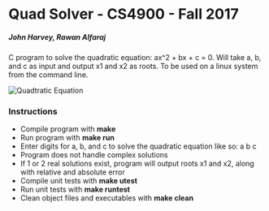 # Quad Solver - CS4900 - Fall 2017
##### John Harvey, Rawan Alfaraj

C program to solve the quadratic equation: ax^2 + bx + c = 0. Will take a, b, and c as input and output x1 and x2 as roots. To be used on a linux system from the command line.


![Quadtratic Equation](http://tutorial.math.lamar.edu/Classes/Alg/SolveQuadraticEqnSummary_files/eq0002P.gif)


### Instructions
* Compile program with **make**
* Run program with **make run**
* Enter digits for a, b, and c to solve the quadratic equation like so: a b c
* Program does not handle complex solutions
* If 1 or 2 real solutions exist, program will output roots x1 and x2, along with relative and absolute error
* Compile unit tests with **make utest**
* Run unit tests with **make runtest**
* Clean object files and executables with **make clean**

